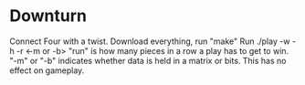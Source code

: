 # Downturn
Connect Four with a twist.
Download everything, run "make"
Run ./play -w <width> -h <height> -r <run> <-m or -b>
"run" is how many pieces in a row a play has to get to win.
"-m" or "-b" indicates whether data is held in a matrix or bits. This has no effect on gameplay.
